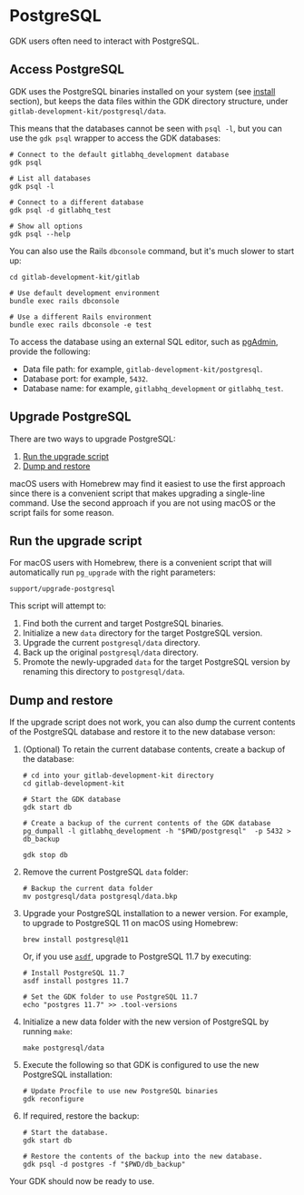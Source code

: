 # PostgreSQL

GDK users often need to interact with PostgreSQL.

## Access PostgreSQL

GDK uses the PostgreSQL binaries installed on your system (see [install](../index.md) section),
but keeps the data files within the GDK directory structure, under `gitlab-development-kit/postgresql/data`.

This means that the databases cannot be seen with `psql -l`, but you can use the `gdk psql` wrapper
to access the GDK databases:

```shell
# Connect to the default gitlabhq_development database
gdk psql

# List all databases
gdk psql -l

# Connect to a different database
gdk psql -d gitlabhq_test

# Show all options
gdk psql --help
```

You can also use the Rails `dbconsole` command, but it's much slower to start up:

```shell
cd gitlab-development-kit/gitlab

# Use default development environment
bundle exec rails dbconsole

# Use a different Rails environment
bundle exec rails dbconsole -e test
```

To access the database using an external SQL editor, such as [pgAdmin](https://www.pgadmin.org/),
provide the following:

- Data file path: for example, `gitlab-development-kit/postgresql`.
- Database port: for example, `5432`.
- Database name: for example, `gitlabhq_development` or `gitlabhq_test`.

## Upgrade PostgreSQL

There are two ways to upgrade PostgreSQL:

1. [Run the upgrade script](#run-the-upgrade-script)
1. [Dump and restore](#using-pg-dump-and-restore)

macOS users with Homebrew may find it easiest to use the first approach
since there is a convenient script that makes upgrading a single-line
command. Use the second approach if you are not using macOS or the
script fails for some reason.

## Run the upgrade script

For macOS users with Homebrew, there is a convenient script that will
automatically run `pg_upgrade` with the right parameters:

```shell
support/upgrade-postgresql
```

This script will attempt to:

1. Find both the current and target PostgreSQL binaries.
1. Initialize a new `data` directory for the target PostgreSQL version.
1. Upgrade the current `postgresql/data` directory.
1. Back up the original `postgresql/data` directory.
1. Promote the newly-upgraded `data` for the target PostgreSQL version by
   renaming this directory to `postgresql/data`.

## Dump and restore

If the upgrade script does not work, you can also dump the current
contents of the PostgreSQL database and restore it to the new database
verson:

1. (Optional) To retain the current database contents, create a backup of the database:

   ```shell
   # cd into your gitlab-development-kit directory
   cd gitlab-development-kit

   # Start the GDK database
   gdk start db

   # Create a backup of the current contents of the GDK database
   pg_dumpall -l gitlabhq_development -h "$PWD/postgresql"  -p 5432 > db_backup

   gdk stop db
   ```

1. Remove the current PostgreSQL `data` folder:

   ```shell
   # Backup the current data folder
   mv postgresql/data postgresql/data.bkp
   ```

1. Upgrade your PostgreSQL installation to a newer version. For example, to upgrade to
   PostgreSQL 11 on macOS using Homebrew:

   ```shell
   brew install postgresql@11
   ```

   Or, if you use [`asdf`](https://github.com/asdf-vm/asdf), upgrade to PostgreSQL 11.7 by
   executing:

   ```shell
   # Install PostgreSQL 11.7
   asdf install postgres 11.7

   # Set the GDK folder to use PostgreSQL 11.7
   echo "postgres 11.7" >> .tool-versions
   ```

1. Initialize a new data folder with the new version of PostgreSQL by running `make`:

   ```shell
   make postgresql/data
   ```

1. Execute the following so that GDK is configured to use the new PostgreSQL installation:

   ```shell
   # Update Procfile to use new PostgreSQL binaries
   gdk reconfigure
   ```

1. If required, restore the backup:

   ```shell
   # Start the database.
   gdk start db

   # Restore the contents of the backup into the new database.
   gdk psql -d postgres -f "$PWD/db_backup"
   ```

Your GDK should now be ready to use.
